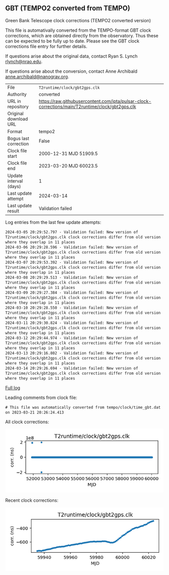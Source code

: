 
## GBT (TEMPO2 converted from TEMPO)

Green Bank Telescope clock corrections (TEMPO2 converted version)

This file is automativally converted from the TEMPO-format GBT
clock corrections, which are obtained directly from the observatory.
Thus these can be expected to be fully up to date. Please see the
GBT clock corrections file entry for further details.

If questions arise about the original data, contact Ryan S. Lynch
<rlynch@nrao.edu>.

If questions arise about the conversion, contact Anne Archibald
<anne.archibald@nanograv.org>.

|     |     |
|:--- |:--- |
| File | `T2runtime/clock/gbt2gps.clk` |
| Authority | converted |
| URL in repository | <https://raw.githubusercontent.com/ipta/pulsar-clock-corrections/main/T2runtime/clock/gbt2gps.clk> |
| Original download URL | <None> |
| Format | tempo2 |
| Bogus last correction | False |
| Clock file start | 2000-12-31 MJD 51909.5 |
| Clock file end | 2023-03-20 MJD 60023.5 |
| Update interval (days) | 1 |
| Last update attempt | 2024-03-14 |
| Last update result | Validation failed |

Log entries from the last few update attempts:
```
2024-03-05 20:29:52.797 - Validation failed: New version of T2runtime/clock/gbt2gps.clk clock corrections differ from old version where they overlap in 11 places
2024-03-06 20:29:28.596 - Validation failed: New version of T2runtime/clock/gbt2gps.clk clock corrections differ from old version where they overlap in 11 places
2024-03-07 20:29:53.392 - Validation failed: New version of T2runtime/clock/gbt2gps.clk clock corrections differ from old version where they overlap in 11 places
2024-03-08 20:29:29.513 - Validation failed: New version of T2runtime/clock/gbt2gps.clk clock corrections differ from old version where they overlap in 11 places
2024-03-09 20:29:27.384 - Validation failed: New version of T2runtime/clock/gbt2gps.clk clock corrections differ from old version where they overlap in 11 places
2024-03-10 20:29:28.550 - Validation failed: New version of T2runtime/clock/gbt2gps.clk clock corrections differ from old version where they overlap in 11 places
2024-03-11 20:29:30.824 - Validation failed: New version of T2runtime/clock/gbt2gps.clk clock corrections differ from old version where they overlap in 11 places
2024-03-12 20:29:44.974 - Validation failed: New version of T2runtime/clock/gbt2gps.clk clock corrections differ from old version where they overlap in 11 places
2024-03-13 20:29:16.802 - Validation failed: New version of T2runtime/clock/gbt2gps.clk clock corrections differ from old version where they overlap in 11 places
2024-03-14 20:29:26.694 - Validation failed: New version of T2runtime/clock/gbt2gps.clk clock corrections differ from old version where they overlap in 11 places
```
[Full log](https://raw.githubusercontent.com/ipta/pulsar-clock-corrections/main/log/T2runtime/clock/gbt2gps.clk.log)

Leading comments from clock file:

    # This file was automatically converted from tempo/clock/time_gbt.dat on 2023-03-21 20:26:24.413



All clock corrections:

![plot of all clock corrections](gbt2gps.clk.png "All corrections")

Recent clock corrections:

![plot of recent clock corrections](gbt2gps.clk.short.png "Recent corrections")

